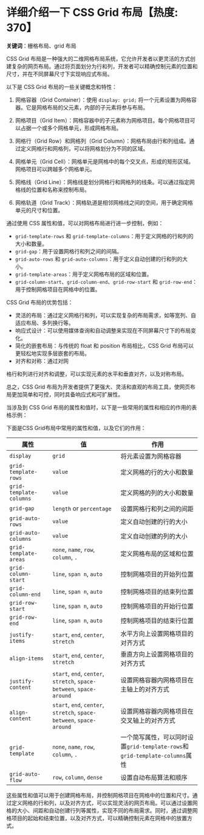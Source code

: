 # 详细介绍一下 CSS Grid 布局【热度: 370】

**关键词**：栅格布局、grid 布局

CSS Grid 布局是一种强大的二维网格布局系统，它允许开发者以更灵活的方式创建复杂的网页布局。通过将页面划分为行和列，开发者可以精确控制元素的位置和尺寸，并在不同屏幕尺寸下实现响应式布局。

以下是 CSS Grid 布局的一些关键概念和特性：

1. 网格容器（Grid Container）：使用 `display: grid;` 将一个元素设置为网格容器。它是网格布局的父元素，内部的子元素将参与布局。

2. 网格项目（Grid Item）：网格容器中的子元素称为网格项目。每个网格项目可以占据一个或多个网格单元，形成网格布局。

3. 网格行（Grid Row）和网格列（Grid Column）：网格布局由行和列组成。通过定义网格行和网格列，可以将网格划分为不同的区域。

4. 网格单元（Grid Cell）：网格单元是网格中的每个交叉点，形成的矩形区域。网格项目可以跨越多个网格单元。

5. 网格线（Grid Line）：网格线是划分网格行和网格列的线条。可以通过指定网格线的位置和名称来控制布局。

6. 网格轨道（Grid Track）：网格轨道是相邻网格线之间的空间，用于确定网格单元的尺寸和位置。

通过使用 CSS 属性和值，可以对网格布局进行进一步控制，例如：

- `grid-template-rows` 和 `grid-template-columns`：用于定义网格的行和列的大小和数量。
- `grid-gap`：用于设置网格行和列之间的间隔。
- `grid-auto-rows` 和 `grid-auto-columns`：用于定义自动创建的行和列的大小。
- `grid-template-areas`：用于定义网格布局的区域和位置。
- `grid-column-start`、`grid-column-end`、`grid-row-start` 和 `grid-row-end`：用于控制网格项目在网格中的位置。

CSS Grid 布局的优势包括：

- 灵活的布局：通过定义网格行和列，可以实现复杂的布局需求，如等宽列、自适应布局、多列换行等。
- 响应式设计：可以使用媒体查询和自动调整来实现在不同屏幕尺寸下的布局变化。
- 简化的嵌套布局：与传统的 float 和 position 布局相比，CSS Grid 布局可以更轻松地实现多层嵌套的布局。
- 对齐和对称：通过对网

格行和列进行对齐和调整，可以实现元素的水平和垂直对齐，以及对称布局。

总之，CSS Grid 布局为开发者提供了更强大、灵活和直观的布局工具，使网页布局更加简单和可控，同时具备响应式和可扩展性。

当涉及到 CSS Grid 布局的属性和值时，以下是一些常用的属性和相应的作用的表格示例：

下面是CSS Grid布局中常用的属性和值，以及它们的作用：

| 属性                    | 值                                     | 作用                                                         |
|-----------------------|---------------------------------------|------------------------------------------------------------|
| `display`             | `grid`                                | 将元素设置为网格容器                                            |
| `grid-template-rows`  | `value`                               | 定义网格的行的大小和数量                                          |
| `grid-template-columns` | `value`                               | 定义网格的列的大小和数量                                          |
| `grid-gap`            | `length` or `percentage`               | 设置网格行和列之间的间距                                           |
| `grid-auto-rows`      | `value`                               | 定义自动创建的行的大小                                            |
| `grid-auto-columns`   | `value`                               | 定义自动创建的列的大小                                            |
| `grid-template-areas` | `none`, `name`, `row`, `column`, `.`  | 定义网格布局的区域和位置                                          |
| `grid-column-start`   | `line`, `span n`, `auto`               | 控制网格项目的开始列位置                                           |
| `grid-column-end`     | `line`, `span n`, `auto`               | 控制网格项目的结束列位置                                           |
| `grid-row-start`      | `line`, `span n`, `auto`               | 控制网格项目的开始行位置                                           |
| `grid-row-end`        | `line`, `span n`, `auto`               | 控制网格项目的结束行位置                                           |
| `justify-items`       | `start`, `end`, `center`, `stretch`    | 水平方向上设置网格项目的对齐方式                                      |
| `align-items`         | `start`, `end`, `center`, `stretch`    | 垂直方向上设置网格项目的对齐方式                                      |
| `justify-content`     | `start`, `end`, `center`, `stretch`, `space-between`, `space-around` | 设置网格容器内网格项目在主轴上的对齐方式                         |
| `align-content`       | `start`, `end`, `center`, `stretch`, `space-between`, `space-around` | 设置网格容器内网格项目在交叉轴上的对齐方式                         |
| `grid-template`       | `none`, `name`, `row`, `column`, `.`  | 一个简写属性，可以同时设置`grid-template-rows`和`grid-template-columns`属性 |
| `grid-auto-flow`      | `row`, `column`, `dense`               | 设置自动布局算法和顺序                                               |

这些属性和值可以用于创建网格布局，并控制网格项目在网格中的位置和尺寸。通过定义网格的行和列，以及对齐方式，可以实现灵活的网页布局。可以通过设置网格的大小、间距和自动创建行列等属性，实现不同的布局需求。同时，通过调整网格项目的起始和结束位置，以及对齐方式，可以精确控制元素在网格中的放置方式。